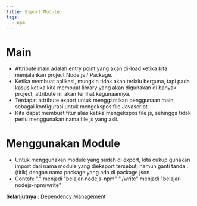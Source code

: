 ```yaml
---
title: Export Module
tags:
  - npm
---
```


# Main

- Attribute main adalah entry point yang akan di-load ketika kita menjalankan project Node.js / Package.
- Ketika membuat aplikasi, mungkin tidak akan terlalu berguna, tapi pada kasus ketika kita membuat library yang akan digunakan di banyak project, attribute ini akan terlihat kegunaannya.
- Terdapat attribute export untuk menggantikan penggunaan main sebagai konfigurasi untuk mengekspos file Javascript.
- Kita dapat membuat fitur alias ketika mengekspos file js, sehingga tidak perlu menggunakan nama file js yang asli.

# Menggunakan Module

- Untuk menggunakan module yang sudah di export, kita cukup gunakan import dari nama module yang dieksport tersebut, namun ganti tanda .(titik) dengan nama package yang ada di package.json
- Contoh:
  "." menjadi "belajar-nodejs-npm"
  "./write" menjadi "belajar-nodejs-npm/write"

**Selanjutnya :** [Dependency Management](dependency.md)
